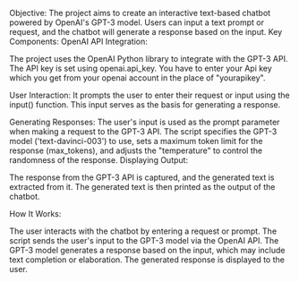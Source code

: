 Objective:
The project aims to create an interactive text-based chatbot powered by OpenAI's GPT-3 model.
Users can input a text prompt or request, and the chatbot will generate a response based on the input.
Key Components:
OpenAI API Integration:

The project uses the OpenAI Python library to integrate with the GPT-3 API. The API key is set using openai.api_key.
You have to enter your Api key which you get from your openai account in the place of "yourapikey".

User Interaction:
It prompts the user to enter their request or input using the input() function. This input serves as the basis for generating a response.

Generating Responses:
The user's input is used as the prompt parameter when making a request to the GPT-3 API.
The script specifies the GPT-3 model ('text-davinci-003') to use, sets a maximum token limit for the response (max_tokens), 
and adjusts the "temperature" to control the randomness of the response.
Displaying Output:

The response from the GPT-3 API is captured, and the generated text is extracted from it.
The generated text is then printed as the output of the chatbot.

How It Works:

The user interacts with the chatbot by entering a request or prompt.
The script sends the user's input to the GPT-3 model via the OpenAI API.
The GPT-3 model generates a response based on the input, which may include text completion or elaboration.
The generated response is displayed to the user.







